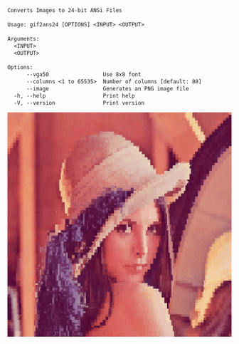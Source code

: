 ```
Converts Images to 24-bit ANSi Files

Usage: gif2ans24 [OPTIONS] <INPUT> <OUTPUT>

Arguments:
  <INPUT>   
  <OUTPUT>  

Options:
      --vga50                 Use 8x8 font
      --columns <1 to 65535>  Number of columns [default: 80]
      --image                 Generates an PNG image file
  -h, --help                  Print help
  -V, --version               Print version
  ```

  ![images/lenna.bmp converted to ANSI Art](ans/lenna.ans.png)
